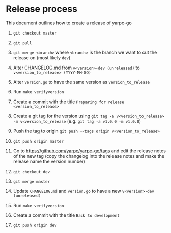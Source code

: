 Release process
===============

This document outlines how to create a release of yarpc-go

1.  `git checkout master`

2.  `git pull`

3.  `git merge <branch>` where `<branch>` is the branch we want to cut the
    release on (most likely `dev`)

4.  Alter CHANGELOG.md from `v<version>-dev (unreleased)` to
    `v<version_to_release> (YYYY-MM-DD)`

5.  Alter `version.go` to have the same version as `version_to_release`

6.  Run `make verifyversion`

7.  Create a commit with the title `Preparing for release <version_to_release>`

8.  Create a git tag for the version using
    `git tag -a v<version_to_release> -m v<version_to_release` (e.g.
    `git tag -a v1.0.0 -m v1.0.0`)

9.  Push the tag to origin `git push --tags origin v<version_to_release>`

10. `git push origin master`

11. Go to https://github.com/yarpc/yarpc-go/tags and edit the release notes of
    the new tag (copy the changelog into the release notes and make the release
    name the version number)

12. `git checkout dev`

13. `git merge master`

14. Update `CHANGELOG.md` and `version.go` to have a new
    `v<version>-dev (unreleased)`

15. Run `make verifyversion`

16. Create a commit with the title `Back to development`

17. `git push origin dev`
